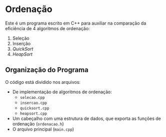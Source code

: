 # Ordenação

Este é um programa escrito em C++ para auxiliar na comparação da eficiência
de 4 algoritmos de ordenação:

1. Seleção
2. Inserção
3. _QuickSort_
4. _HeapSort_

## Organização do Programa

O código está dividido nos arquivos:

- De implementação de algoritmos de ordenação:
  - `selecao.cpp`
  - `insercao.cpp`
  - `quicksort.cpp`
  - `heapsort.cpp`
- Um cabeçalho com uma estrutura de dados, que exporta as funções de ordenação (`ordenacao.h`)
- O arquivo principal (`main.cpp`)
